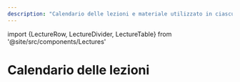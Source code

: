 ```yaml
---
description: "Calendario delle lezioni e materiale utilizzato in ciascuna lezione"
---
```


import {LectureRow, LectureDivider, LectureTable} from '@site/src/components/Lectures'

# Calendario delle lezioni

<LectureTable defaultTeacher="Fulvio Corno" defaultType="Lezione">

<LectureRow
    topic='Istruzioni di installazione del software (Windows)'
    pdf='https://github.com/TdP-2023/materiale/blob/master/info/Istruzioni%20di%20installazione%20software%20(Win).pdf?raw=True'
    type='Info'
    teacher=''
/>

<LectureRow
    topic='Istruzioni di installazione del software (Mac OS X)'
    pdf='https://github.com/TdP-2023/materiale/blob/master/info/Istruzioni%20di%20installazione%20software_MAC.pdf?raw=True'
    type='Info'
    teacher=''
/>

<LectureDivider topic="Settimana 01"/>

<LectureRow
    date="27/02/2023" time="08:30-10:00"
    topic="L01 Introduzione al corso"
    pdf="https://github.com/TdP-2023/materiale/blob/master/slide/01-01-introduzione_2023.pdf?raw=true"
/>
<LectureRow
    date="27/02/2023" time="10:00-11:30"
    topic="L02 Introduzione a JavaFX"
/>

<LectureRow
    date="28/02/2023" time="13:00-16:00"
    type="Lab"
    teacher='Giuseppe Averta'
    topic="Lab 0: JavaFX (Squadra 1: AA-LI)"
/>

<LectureRow
    date="01/03/2023" time="13:00-14:30"
    topic="L03 Esercizio Programmazione JavFX"
    teacher='Carlo Masone'
/>


<LectureRow
    date="01/03/2023" time="16:00-19:00"
    type="Lab"
    teacher='Carlo Masone'
    topic="Lab 0: JavaFX (Squadra 2: LO-ZZ)"
/>


</LectureTable>


